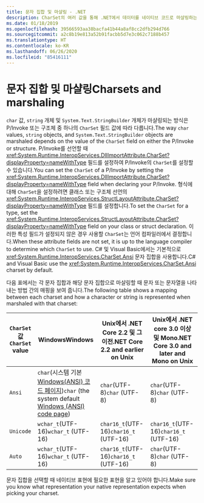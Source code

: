 ```yaml
---
title: 문자 집합 및 마샬링 - .NET
description: CharSet의 여러 값을 통해 .NET에서 데이터를 네이티브 코드로 마샬링하는 방식을 변경하는 방법을 알아봅니다.
ms.date: 01/18/2019
ms.openlocfilehash: 39566593aa38bacfa41b44a8af8cc2dfb294d766
ms.sourcegitcommit: a2c8b19e813a52b91facbb5d7e3c062c7188b457
ms.translationtype: HT
ms.contentlocale: ko-KR
ms.lasthandoff: 06/26/2020
ms.locfileid: "85416111"
---
```

# <a name="charsets-and-marshaling"></a><span data-ttu-id="0f9d2-103">문자 집합 및 마샬링</span><span class="sxs-lookup"><span data-stu-id="0f9d2-103">Charsets and marshaling</span></span>

<span data-ttu-id="0f9d2-104">`char` 값, `string` 개체 및 `System.Text.StringBuilder` 개체가 마샬링되는 방식은 P/Invoke 또는 구조체 중 하나의 `CharSet` 필드 값에 따라 다릅니다.</span><span class="sxs-lookup"><span data-stu-id="0f9d2-104">The way `char` values, `string` objects, and `System.Text.StringBuilder` objects are marshaled depends on the value of the `CharSet` field on either the P/Invoke or structure.</span></span> <span data-ttu-id="0f9d2-105">P/Invoke를 선언할 때 <xref:System.Runtime.InteropServices.DllImportAttribute.CharSet?displayProperty=nameWithType> 필드를 설정하여 P/Invoke의 `CharSet`를 설정할 수 있습니다.</span><span class="sxs-lookup"><span data-stu-id="0f9d2-105">You can set the `CharSet` of a P/Invoke by setting the <xref:System.Runtime.InteropServices.DllImportAttribute.CharSet?displayProperty=nameWithType> field when declaring your P/Invoke.</span></span> <span data-ttu-id="0f9d2-106">형식에 대해 `CharSet`을 설정하려면 클래스 또는 구조체 선언의 <xref:System.Runtime.InteropServices.StructLayoutAttribute.CharSet?displayProperty=nameWithType> 필드를 설정합니다.</span><span class="sxs-lookup"><span data-stu-id="0f9d2-106">To set the `CharSet` for a type, set the <xref:System.Runtime.InteropServices.StructLayoutAttribute.CharSet?displayProperty=nameWithType> field on your class or struct declaration.</span></span> <span data-ttu-id="0f9d2-107">이러한 특성 필드가 설정되지 않은 경우 사용할 `CharSet`는 언어 컴파일러에서 결정합니다.</span><span class="sxs-lookup"><span data-stu-id="0f9d2-107">When these attribute fields are not set, it is up to the language compiler to determine which `CharSet` to use.</span></span> <span data-ttu-id="0f9d2-108">C# 및 Visual Basic에서는 기본적으로 <xref:System.Runtime.InteropServices.CharSet.Ansi> 문자 집합을 사용합니다.</span><span class="sxs-lookup"><span data-stu-id="0f9d2-108">C# and Visual Basic use the <xref:System.Runtime.InteropServices.CharSet.Ansi> charset by default.</span></span>

<span data-ttu-id="0f9d2-109">다음 표에서는 각 문자 집합과 해당 문자 집합으로 마샬링할 때 문자 또는 문자열을 나타내는 방법 간의 매핑을 보여 줍니다.</span><span class="sxs-lookup"><span data-stu-id="0f9d2-109">The following table shows a mapping between each charset and how a character or string is represented when marshaled with that charset:</span></span>

| <span data-ttu-id="0f9d2-110">`CharSet` 값</span><span class="sxs-lookup"><span data-stu-id="0f9d2-110">`CharSet` value</span></span> | <span data-ttu-id="0f9d2-111">Windows</span><span class="sxs-lookup"><span data-stu-id="0f9d2-111">Windows</span></span>            | <span data-ttu-id="0f9d2-112">Unix에서 .NET Core 2.2 및 그 이전</span><span class="sxs-lookup"><span data-stu-id="0f9d2-112">.NET Core 2.2 and earlier on Unix</span></span> | <span data-ttu-id="0f9d2-113">Unix에서 .NET core 3.0 이상 및 Mono</span><span class="sxs-lookup"><span data-stu-id="0f9d2-113">.NET Core 3.0 and later and Mono on Unix</span></span> |
|-----------------|--------------------|-----------------------------------|------------------------------------------|
| `Ansi`          | <span data-ttu-id="0f9d2-114">`char`(시스템 기본 [Windows(ANSI) 코드 페이지](/windows/win32/intl/code-pages))</span><span class="sxs-lookup"><span data-stu-id="0f9d2-114">`char` (the system default [Windows (ANSI) code page](/windows/win32/intl/code-pages))</span></span>      | <span data-ttu-id="0f9d2-115">`char`(UTF-8)</span><span class="sxs-lookup"><span data-stu-id="0f9d2-115">`char` (UTF-8)</span></span>                    | <span data-ttu-id="0f9d2-116">`char`(UTF-8)</span><span class="sxs-lookup"><span data-stu-id="0f9d2-116">`char` (UTF-8)</span></span>                           |
| `Unicode`       | <span data-ttu-id="0f9d2-117">`wchar_t`(UTF-16)</span><span class="sxs-lookup"><span data-stu-id="0f9d2-117">`wchar_t` (UTF-16)</span></span> | <span data-ttu-id="0f9d2-118">`char16_t`(UTF-16)</span><span class="sxs-lookup"><span data-stu-id="0f9d2-118">`char16_t` (UTF-16)</span></span>               | <span data-ttu-id="0f9d2-119">`char16_t`(UTF-16)</span><span class="sxs-lookup"><span data-stu-id="0f9d2-119">`char16_t` (UTF-16)</span></span>                      |
| `Auto`          | <span data-ttu-id="0f9d2-120">`wchar_t`(UTF-16)</span><span class="sxs-lookup"><span data-stu-id="0f9d2-120">`wchar_t` (UTF-16)</span></span> | <span data-ttu-id="0f9d2-121">`char16_t`(UTF-16)</span><span class="sxs-lookup"><span data-stu-id="0f9d2-121">`char16_t` (UTF-16)</span></span>               | <span data-ttu-id="0f9d2-122">`char`(UTF-8)</span><span class="sxs-lookup"><span data-stu-id="0f9d2-122">`char` (UTF-8)</span></span>                           |

<span data-ttu-id="0f9d2-123">문자 집합을 선택할 때 네이티브 표현에 필요한 표현을 알고 있어야 합니다.</span><span class="sxs-lookup"><span data-stu-id="0f9d2-123">Make sure you know what representation your native representation expects when picking your charset.</span></span>
